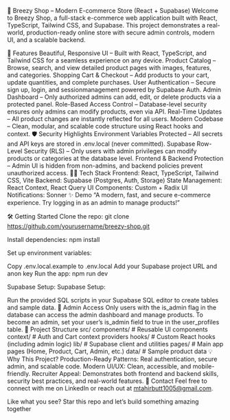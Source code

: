🛒 Breezy Shop – Modern E-commerce Store (React + Supabase)
Welcome to Breezy Shop, a full-stack e-commerce web application built with React, TypeScript, Tailwind CSS, and Supabase. This project demonstrates a real-world, production-ready online store with secure admin controls, modern UI, and a scalable backend.

🚀 Features
Beautiful, Responsive UI – Built with React, TypeScript, and Tailwind CSS for a seamless experience on any device.
Product Catalog – Browse, search, and view detailed product pages with images, features, and categories.
Shopping Cart & Checkout – Add products to your cart, update quantities, and complete purchases.
User Authentication – Secure sign up, login, and sessionmanagement powered by Supabase Auth.
Admin Dashboard – Only authorized admins can add, edit, or delete products via a protected panel.
Role-Based Access Control – Database-level security ensures only admins can modify products, even via API.
Real-Time Updates – All product changes are instantly reflected for all users.
Modern Codebase – Clean, modular, and scalable code
structure using React hooks and context.
🛡️ Security Highlights
Environment Variables Protected – All secrets and API keys are stored in .env.local (never committed).
Supabase Row-Level Security (RLS) – Only users with admin privileges can modify products or categories at the database level.
Frontend & Backend Protection – Admin UI is hidden from non-admins, and backend policies prevent unauthorized access.
🧑‍💻 Tech Stack
Frontend: React, TypeScript, Tailwind CSS, Vite
Backend: Supabase (Postgres, Auth, Storage)
State Management: React Context, React Query
UI Components: Custom + Radix UI
Notifications: Sonner
✨ Demo
“A modern, fast, and secure e-commerce experience. Try logging in as an admin to manage products!”

🛠️ Getting Started
Clone the repo:
git clone https://github.com/yourusername/breezy-shop.git

Install dependencies:
npm install

Set up environment variables:

Copy .env.local.example to .env.local
Add your Supabase project URL and anon key
Run the app:
npm run dev

Supabase Setup:
Supabase Setup:

Run the provided SQL scripts in your Supabase SQL editor to create tables and sample data.
👤 Admin Access
Only users with the is_admin flag in the database can access the admin dashboard and manage products.
To become an admin, set your user’s is_admin field to true in the user_profiles table.
📂 Project Structure
src/
  components/      # Reusable UI components
  context/         # Auth and Cart context providers
  hooks/           # Custom React hooks (including admin logic)
  lib/             # Supabase client and utilities
  pages/           # Main app pages (Home, Product, Cart, Admin, etc.)
  data/            # Sample product data
  💡 Why This Project?
Production-Ready Patterns: Real authentication, secure admin, and scalable code.
Modern UI/UX: Clean, accessible, and mobile-friendly.
Recruiter Appeal: Demonstrates both frontend and backend skills, security best practices, and real-world features.
📧 Contact
Feel free to connect with me on LinkedIn or reach out at mtahirbutt1005@gmail.com.

Like what you see? Star this repo and let’s build something amazing together